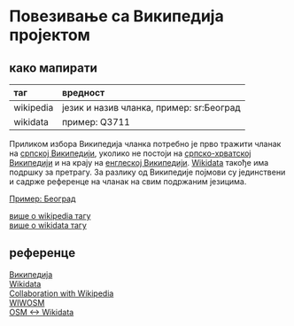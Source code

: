 # Повезивање са Википедија пројектом  

## како мапирати

| таг | вредност |
| :--- | :--- |
| wikipedia | језик и назив чланка, пример: sr:Београд |
| wikidata | пример: Q3711 |

Приликом избора Википедија чланка потребно је прво тражити чланак на [српској Википедији](https://sr.wikipedia.org/), уколико не постоји на [српско-хрватској Википедији](https://sh.wikipedia.org/) и на крају на [енглеској Википедији](https://en.wikipedia.org/). [Wikidata](https://www.wikidata.org/) такође има подршку за претрагу. За разлику од Википедије појмови су јединствени и садрже референце на чланак на свим подржаним језицима.  

[Пример: Београд](https://www.openstreetmap.org/node/60571493)  

[више о wikipedia тагу](https://wiki.openstreetmap.org/wiki/Key:wikipedia)  
[више о wikidata тагу](https://wiki.openstreetmap.org/wiki/Key:wikidata)  


## референце  
[Википедија](https://www.wikidata.org)  
[Wikidata](https://www.wikidata.org/)  
[Collaboration with Wikipedia](https://wiki.openstreetmap.org/wiki/Collaboration_with_Wikipedia)  
[WIWOSM](https://wiki.openstreetmap.org/wiki/WIWOSM)  
[OSM <-> Wikidata](https://osm.wikidata.link)  


